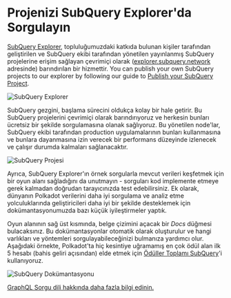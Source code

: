 # Projenizi SubQuery Explorer'da Sorgulayın

[SubQuery Explorer](https://explorer.subquery.network), topluluğumuzdaki katkıda bulunan kişiler tarafından geliştirilen ve SubQuery ekibi tarafından yönetilen yayınlanmış SubQuery projelerine erişim sağlayan çevrimiçi olarak ([explorer.subquery.network](https://explorer.subquery.network) adresinde) barındırılan bir hizmettir. You can publish your own SubQuery projects to our explorer by following our guide to [Publish your SubQuery Project](../run_publish/publish.md).

![SubQuery Explorer](https://static.subquery.network/media/explorer/explorer-header.png)

SubQuery gezgini, başlama sürecini oldukça kolay bir hale getirir. Bu SubQuery projelerini çevrimiçi olarak barındırıyoruz ve herkesin bunları ücretsiz bir şekilde sorgulamasına olanak sağlıyoruz. Bu yönetilen node'lar, SubQuery ekibi tarafından production uygulamalarının bunları kullanmasına ve bunlara dayanmasına izin verecek bir performans düzeyinde izlenecek ve çalışır durumda kalmaları sağlanacaktır.

![SubQuery Projesi](https://static.subquery.network/media/explorer/explorer-project.png)

Ayrıca, SubQuery Explorer'ın örnek sorgularla mevcut verileri keşfetmek için bir oyun alanı sağladığını da unutmayın - sorguları kod implemente etmeye gerek kalmadan doğrudan tarayıcınızda test edebilirsiniz. Ek olarak, dünyanın Polkadot verilerini daha iyi sorgulama ve analiz etme yolculuklarında geliştiricileri daha iyi bir şekilde desteklemek için dokümantasyonumuzda bazı küçük iyileştirmeler yaptık.

Oyun alanının sağ üst kısmında, belge çizimini açacak bir _Docs_ düğmesi bulacaksınız. Bu dokümantasyonlar otomatik olarak oluşturulur ve hangi varlıkları ve yöntemleri sorgulayabileceğinizi bulmanıza yardımcı olur. Aşağıdaki örnekte, Polkadot'ta hiç kesintiye uğramamış en çok ödül alan ilk 5 hesabı (bahis geliri açısından) elde etmek için [Ödüller Toplamı SubQuery](https://explorer.subquery.network/subquery/OnFinality-io/sum-reward)'i kullanıyoruz.

![SubQuery Dokümantasyonu](https://static.subquery.network/media/explorer/explorer-documentation.png)

[GraphQL Sorgu dili hakkında daha fazla bilgi edinin.](./graphql.md)
